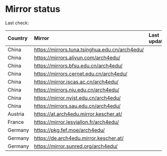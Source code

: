 <script src="./time.js"></script>
# Mirror status
Last check: <script type="text/javascript">localize(1720300758.604559);</script>

|Country|Mirror|Last update|
|:------|:-----|:----------|
|China|https://mirrors.tuna.tsinghua.edu.cn/arch4edu/|<script type="text/javascript">localize(1720247687);</script>|
|China|https://mirrors.aliyun.com/arch4edu/|<script type="text/javascript">localize(1720247687);</script>|
|China|https://mirrors.bfsu.edu.cn/arch4edu/|<script type="text/javascript">localize(1720247687);</script>|
|China|https://mirrors.cernet.edu.cn/arch4edu/|<script type="text/javascript">localize(1720247687);</script>|
|China|https://mirror.iscas.ac.cn/arch4edu/|<script type="text/javascript">localize(1720247687);</script>|
|China|https://mirrors.nju.edu.cn/arch4edu/|<script type="text/javascript">localize(1720204430);</script>|
|China|https://mirror.nyist.edu.cn/arch4edu/|<script type="text/javascript">localize(1720247687);</script>|
|China|https://mirrors.sau.edu.cn/arch4edu/|<script type="text/javascript">localize(1720247687);</script>|
|Austria|https://at.arch4edu.mirror.kescher.at/|<script type="text/javascript">localize(1720247687);</script>|
|France|https://mirror.lesviallon.fr/arch4edu/|<script type="text/javascript">localize(1720247687);</script>|
|Germany|https://pkg.fef.moe/arch4edu/|<script type="text/javascript">localize(1720247687);</script>|
|Germany|https://de.arch4edu.mirror.kescher.at/|<script type="text/javascript">localize(1720247687);</script>|
|Germany|https://mirror.sunred.org/arch4edu/|<script type="text/javascript">localize(1720247687);</script>|

<script src="./tablefilter/tablefilter.js"></script>
<script src="./table.js"></script>